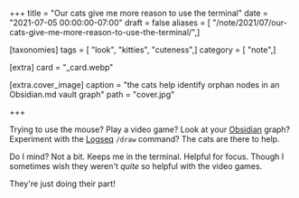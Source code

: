 +++
title = "Our cats give me more reason to use the terminal"
date = "2021-07-05 00:00:00-07:00"
draft = false
aliases = [ "/note/2021/07/our-cats-give-me-more-reason-to-use-the-terminal/",]

[taxonomies]
tags = [ "look", "kitties", "cuteness",]
category = [ "note",]

[extra]
card = "_card.webp"

[extra.cover_image]
caption = "the cats help identify orphan nodes in an Obsidian.md vault graph"
path = "cover.jpg"

+++

[Obsidian]: https://obsidian.md/
[Logseq]: https://logseq.com/

Trying to use the mouse? Play a video game? Look at your [Obsidian][] graph?
Experiment with the [Logseq][] `/draw` command? The cats are there to help.

Do I mind? Not a bit. Keeps me in the terminal. Helpful for focus. Though I
sometimes wish they weren't  *quite* so helpful with the video games.

They're just doing their part!

